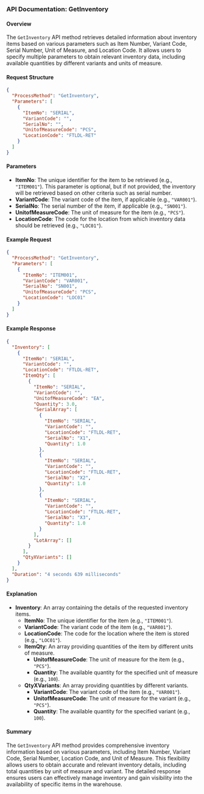 ### API Documentation: GetInventory

#### Overview
The `GetInventory` API method retrieves detailed information about inventory items based on various parameters such as Item Number, Variant Code, Serial Number, Unit of Measure, and Location Code. It allows users to specify multiple parameters to obtain relevant inventory data, including available quantities by different variants and units of measure.

#### Request Structure
```json
{
  "ProcessMethod": "GetInventory",
  "Parameters": [
    {
      "ItemNo": "SERIAL",
      "VariantCode": "",
      "SerialNo": "",
      "UnitofMeasureCode": "PCS",
      "LocationCode": "FTLDL-RET"
    }
  ]
}
```

#### Parameters
- **ItemNo**: The unique identifier for the item to be retrieved (e.g., `"ITEM001"`). This parameter is optional, but if not provided, the inventory will be retrieved based on other criteria such as serial number.
- **VariantCode**: The variant code of the item, if applicable (e.g., `"VAR001"`).
- **SerialNo**: The serial number of the item, if applicable (e.g., `"SN001"`).
- **UnitofMeasureCode**: The unit of measure for the item (e.g., `"PCS"`).
- **LocationCode**: The code for the location from which inventory data should be retrieved (e.g., `"LOC01"`).

#### Example Request
```json
{
  "ProcessMethod": "GetInventory",
  "Parameters": [
    {
      "ItemNo": "ITEM001",
      "VariantCode": "VAR001",
      "SerialNo": "SN001",
      "UnitofMeasureCode": "PCS",
      "LocationCode": "LOC01"
    }
  ]
}
```

#### Example Response
```json
{
  "Inventory": [
    {
      "ItemNo": "SERIAL",
      "VariantCode": "",
      "LocationCode": "FTLDL-RET",
      "ItemQty": [
        {
          "ItemNo": "SERIAL",
          "VariantCode": "",
          "UnitofMeasureCode": "EA",
          "Quantity": 3.0,
          "SerialArray": [
            {
              "ItemNo": "SERIAL",
              "VariantCode": "",
              "LocationCode": "FTLDL-RET",
              "SerialNo": "X1",
              "Quantity": 1.0
            },
            {
              "ItemNo": "SERIAL",
              "VariantCode": "",
              "LocationCode": "FTLDL-RET",
              "SerialNo": "X2",
              "Quantity": 1.0
            },
            {
              "ItemNo": "SERIAL",
              "VariantCode": "",
              "LocationCode": "FTLDL-RET",
              "SerialNo": "X3",
              "Quantity": 1.0
            }
          ],
          "LotArray": []
        }
      ],
      "QtyXVariants": []
    }
  ],
  "Duration": "4 seconds 639 milliseconds"
}
```

#### Explanation
- **Inventory**: An array containing the details of the requested inventory items.
  - **ItemNo**: The unique identifier for the item (e.g., `"ITEM001"`).
  - **VariantCode**: The variant code of the item (e.g., `"VAR001"`).
  - **LocationCode**: The code for the location where the item is stored (e.g., `"LOC01"`).
  - **ItemQty**: An array providing quantities of the item by different units of measure.
    - **UnitofMeasureCode**: The unit of measure for the item (e.g., `"PCS"`).
    - **Quantity**: The available quantity for the specified unit of measure (e.g., `100`).
  - **QtyXVariants**: An array providing quantities by different variants.
    - **VariantCode**: The variant code of the item (e.g., `"VAR001"`).
    - **UnitofMeasureCode**: The unit of measure for the variant (e.g., `"PCS"`).
    - **Quantity**: The available quantity for the specified variant (e.g., `100`).

#### Summary
The `GetInventory` API method provides comprehensive inventory information based on various parameters, including Item Number, Variant Code, Serial Number, Location Code, and Unit of Measure. This flexibility allows users to obtain accurate and relevant inventory details, including total quantities by unit of measure and variant. The detailed response ensures users can effectively manage inventory and gain visibility into the availability of specific items in the warehouse.

